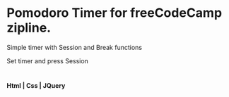 # Pomodoro Timer for freeCodeCamp zipline.

Simple timer with Session and Break functions

Set timer and press Session

#

#### Html | Css | JQuery